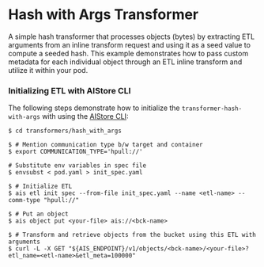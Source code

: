 # Hash with Args Transformer

A simple hash transformer that processes objects (bytes) by extracting ETL arguments from an inline transform request and using it as a seed value to compute a seeded hash. This example demonstrates how to pass custom metadata for each individual object through an ETL inline transform and utilize it within your pod.

### Initializing ETL with AIStore CLI

The following steps demonstrate how to initialize the `transformer-hash-with-args` with using the [AIStore CLI](https://github.com/NVIDIA/aistore/blob/master/docs/cli.md):

```!bash
$ cd transformers/hash_with_args

$ # Mention communication type b/w target and container
$ export COMMUNICATION_TYPE='hpull://'

# Substitute env variables in spec file
$ envsubst < pod.yaml > init_spec.yaml

$ # Initialize ETL
$ ais etl init spec --from-file init_spec.yaml --name <etl-name> --comm-type "hpull://"

$ # Put an object
$ ais object put <your-file> ais://<bck-name>

$ # Transform and retrieve objects from the bucket using this ETL with arguments
$ curl -L -X GET "${AIS_ENDPOINT}/v1/objects/<bck-name>/<your-file>?etl_name=<etl-name>&etl_meta=100000"
```